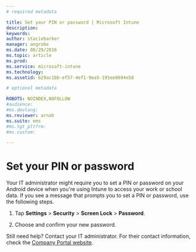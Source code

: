 ```yaml
---
# required metadata

title: Set your PIN or password | Microsoft Intune
description:
keywords:
author: staciebarker
manager: angrobe
ms.date: 08/29/2016
ms.topic: article
ms.prod:
ms.service: microsoft-intune
ms.technology:
ms.assetid: b29ac1bb-ef57-4ef1-9ea5-191ee8694e58

# optional metadata

ROBOTS: NOINDEX,NOFOLLOW
#audience:
#ms.devlang:
ms.reviewer: arnab
ms.suite: ems
#ms.tgt_pltfrm:
#ms.custom:

---
```


# Set your PIN or password

Your IT administrator might require you to set a PIN or password on your Android device when you're using Intune to access your work or school data. If you see a message that prompts you to set a PIN or password, use the following steps.

1.  Tap  **Settings** &gt; **Security** &gt; **Screen Lock** &gt; **Password**.

2.  Choose and confirm your new password.


Still need help? Contact your IT administrator. For their contact information, check the [Company Portal website](http://portal.manage.microsoft.com).
